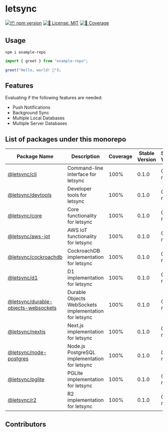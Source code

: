 # letsync

<!-- [!-- prettier-ignore-start 
	ALL-CONTRIBUTORS-BADGE:START - Do not remove or modify this section
	<a href="#contributors" target="_blank"><img alt="👪 All Contributors: 1" src="https://img.shields.io/badge/👪_all_contributors-1-21bb42.svg" /></a>
	ALL-CONTRIBUTORS-BADGE:END
	prettier-ignore-end -->
[![📦 npm version](https://img.shields.io/npm/v/example-repo?color=21bb42&label=%F0%9F%93%A6%20npm)](http://npmjs.com/package/example-repo)
[![📝 License: MIT](https://img.shields.io/badge/%F0%9F%93%9D_license-MIT-21bb42.svg)](https://github.com/Aditya%20Borkar/example-repo/blob/main/LICENSE.md)
[![🧪 Coverage](https://img.shields.io/codecov/c/github/Aditya%20Borkar/example-repo?label=%F0%9F%A7%AA%20coverage)](https://codecov.io/gh/Aditya%20Borkar/example-repo)

## Usage

```shell
npm i example-repo
```

```ts
import { greet } from "example-repo";

greet("Hello, world! 💖");
```

## Features

Evaluating if the following features are needed:

- Push Notifications
- Background Sync
- Multiple Local Databases
- Multiple Server Databases

## List of packages under this monorepo

| Package Name | Description | Coverage | Stable Version | Staging Version |
|--|--|--|--|--|
| [@letsync/cli](./packages/cli/README.md) | Command-line interface for letsync | 100% | 0.1.0 | 0.2.0-next.1 |
| [@letsync/devtools](./packages/devtools/README.md) | Developer tools for letsync | 100% | 0.1.0 | 0.2.0-next.1 |
| [@letsync/core](./packages/core/README.md) | Core functionality for letsync | 100% | 0.1.0 | 0.2.0-next.1 |
| [@letsync/aws-iot](./packages/aws-iot/README.md) | AWS IoT functionality for letsync | 100% | 0.1.0 | 0.2.0-next.1 |
| [@letsync/cockroachdb](./packages/cockroachdb/README.md) | CockroachDB implementation for letsync | 100% | 0.1.0 | 0.2.0-next.1 |
| [@letsync/d1](./packages/d1/README.md) | D1 implementation for letsync | 100% | 0.1.0 | 0.2.0-next.1 |
| [@letsync/durable-objects-websockets](./packages/durable-objects-websockets/README.md) | Durable Objects WebSockets implementation for letsync | 100% | 0.1.0 | 0.2.0-next.1 |
| [@letsync/nextjs](./packages/nextjs/README.md) | Next.js implementation for letsync | 100% | 0.1.0 | 0.2.0-next.1 |
| [@letsync/node-postgres](./packages/node-postgres/README.md) | Node.js PostgreSQL implementation for letsync | 100% | 0.1.0 | 0.2.0-next.1 |
| [@letsync/pglite](./packages/pglite/README.md) | PGLite implementation for letsync | 100% | 0.1.0 | 0.2.0-next.1 |
| [@letsync/r2](./packages/r2/README.md) | R2 implementation for letsync | 100% | 0.1.0 | 0.2.0-next.1 |

<!-- ## List of community packages not under this monorepo -->

## Contributors

<!-- spellchecker: disable -->
<!-- ALL-CONTRIBUTORS-LIST:START - Do not remove or modify this section -->
<!-- prettier-ignore-start -->
<!-- markdownlint-disable -->
<table>
<!-- (this will be filled in by all-contributors) -->
</table>
<!-- markdownlint-restore -->
<!-- prettier-ignore-end -->
<!-- ALL-CONTRIBUTORS-LIST:END -->
<!-- spellchecker: enable -->
